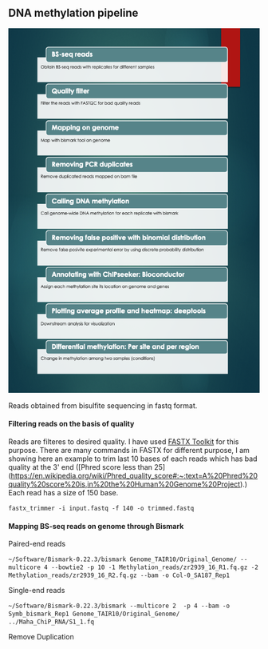 ## DNA methylation pipeline

![alt text](https://github.com/kashiff007/Codes-for-Methylation-Analysis/blob/master/DNA_methylation_pipeline.png)

Reads obtained from bisulfite sequencing in fastq format.

#### Filtering reads on the basis of quality
Reads are filteres to desired quality. I have used [FASTX Toolkit](http://hannonlab.cshl.edu/fastx_toolkit/commandline.html) for this purpose. There are many commands in FASTX for different purpose, I am showing here an example to trim last 10 bases of each reads which has bad quality at the 3' end ([Phred score less than 25] (https://en.wikipedia.org/wiki/Phred_quality_score#:~:text=A%20Phred%20quality%20score%20is,in%20the%20Human%20Genome%20Project).) Each read has a size of 150 base.

```{r, engine='bash', count_lines}
fastx_trimmer -i input.fastq -f 140 -o trimmed.fastq
```
#### Mapping BS-seq reads on genome through Bismark

Paired-end reads
```{r, engine='bash', count_lines}
~/Software/Bismark-0.22.3/bismark Genome_TAIR10/Original_Genome/ --multicore 4 --bowtie2 -p 10 -1 Methylation_reads/zr2939_16_R1.fq.gz -2 Methylation_reads/zr2939_16_R2.fq.gz --bam -o Col-0_SA187_Rep1
```
Single-end reads
```{r, engine='bash', count_lines}
~/Software/Bismark-0.22.3/bismark --multicore 2  -p 4 --bam -o Symb_bismark_Rep1 Genome_TAIR10/Original_Genome/ ../Maha_ChiP_RNA/S1_1.fq
```

Remove Duplication

